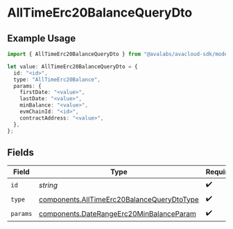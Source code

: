 # AllTimeErc20BalanceQueryDto

## Example Usage

```typescript
import { AllTimeErc20BalanceQueryDto } from "@avalabs/avacloud-sdk/models/components";

let value: AllTimeErc20BalanceQueryDto = {
  id: "<id>",
  type: "AllTimeErc20Balance",
  params: {
    firstDate: "<value>",
    lastDate: "<value>",
    minBalance: "<value>",
    evmChainId: "<id>",
    contractAddress: "<value>",
  },
};
```

## Fields

| Field                                                                                                    | Type                                                                                                     | Required                                                                                                 | Description                                                                                              |
| -------------------------------------------------------------------------------------------------------- | -------------------------------------------------------------------------------------------------------- | -------------------------------------------------------------------------------------------------------- | -------------------------------------------------------------------------------------------------------- |
| `id`                                                                                                     | *string*                                                                                                 | :heavy_check_mark:                                                                                       | N/A                                                                                                      |
| `type`                                                                                                   | [components.AllTimeErc20BalanceQueryDtoType](../../models/components/alltimeerc20balancequerydtotype.md) | :heavy_check_mark:                                                                                       | N/A                                                                                                      |
| `params`                                                                                                 | [components.DateRangeErc20MinBalanceParam](../../models/components/daterangeerc20minbalanceparam.md)     | :heavy_check_mark:                                                                                       | N/A                                                                                                      |